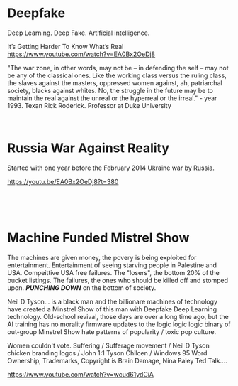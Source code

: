# Deepfake

Deep Learning. Deep Fake. Artificial intelligence. 

It’s Getting Harder To Know What’s Real      
https://www.youtube.com/watch?v=EA0Bx2OeDj8

"The war zone, in other words, may not be – in defending the self – may not be any of the classical ones. Like the working class versus the ruling class, the slaves against the masters, oppressed women against, ah, patriarchal society, blacks against whites. No, the struggle in the future may be to maintain the real against the unreal or the hyperreal or the irreal." - year 1993. Texan Rick Roderick. Professor at Duke University

&nbsp;

# Russia War Against Reality

Started with one year before the February 2014 Ukraine war by Russia.

https://youtu.be/EA0Bx2OeDj8?t=380


&nbsp;

&nbsp;

# Machine Funded Mistrel Show

The machines are given money, the povery is being exploited for entertainment. Entertainment of seeing starving people in Palestine and USA. Compeittive USA free failures. The "losers", the bottom 20% of the bucket listings. The failures, the ones who should be killed off and stomped upon. ***PUNCHING DOWN*** on the bottom of society.

Neil D Tyson... is a black man and the billionare machines of technology have created a Minstrel Show of this man with Deepfake Deep Learning technology. Old-school revival, those days are over a long time ago, but the AI training has no morality firmware updates to the logic logic logic binary of out-group Minstrel Show hate patterns of popularity / toxic pop culture.

Women couldn't vote. Suffering / Sufferage movement / Neil D Tyson chicken branding logos / John 1:1 Tyson Chilcen / Windows 95 Word Ownership, Trademarks, Copyright is Brain Damage, Nina Paley Ted Talk.... 

https://www.youtube.com/watch?v=wcud61ydCiA


